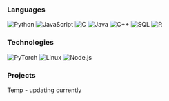 <!---
[![](https://raw.githubusercontent.com/adamalston/adamalston/master/profile.gif)](https://www.adamalston.com/))
-->

### Languages

![Python](https://img.shields.io/badge/-Python-000?&logo=Python)
![JavaScript](https://img.shields.io/badge/-JavaScript-000?&logo=JavaScript)
![C](https://img.shields.io/badge/-C-000?&logo=C)
![Java](https://img.shields.io/badge/-Java-000?&logo=Java&logoColor=007396)
![C++](https://img.shields.io/badge/-C++-000?&logo=c%2b%2b&logoColor=00599C)
![SQL](https://img.shields.io/badge/-SQL-000?&logo=MySQL)
![R](https://img.shields.io/badge/-R-000?&logo=R)

### Technologies

![PyTorch](https://img.shields.io/badge/-PyTorch-000?&logo=PyTorch)
![Linux](https://img.shields.io/badge/-Linux-000?&logo=Linux)
![Node.js](https://img.shields.io/badge/-Node.js-000?&logo=node.js)

### Projects

Temp - updating currently
<!---
[![](https://img.shields.io/badge/-🌐%20Network%20Tools-000)](https://github.com/adamalston/Network-Tools)
-->
